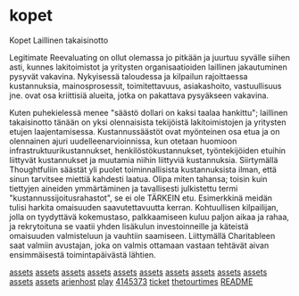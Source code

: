 # kopet
Kopet
Laillinen takaisinotto

Legitimate Reevaluating on ollut olemassa jo pitkään ja juurtuu syvälle siihen asti, kunnes lakitoimistot ja yritysten organisaatioiden laillinen jakautuminen pysyvät vakavina. Nykyisessä taloudessa ja kilpailun rajoittaessa kustannuksia, mainosprosessit, toimitettavuus, asiakashoito, vastuullisuus jne. ovat osa kriittisiä alueita, jotka on pakattava pysyäkseen vakavina.

Kuten puhekielessä menee "säästö dollari on kaksi taalaa hankittu"; laillinen takaisinotto tänään on yksi olennaisista tekijöistä lakitoimistojen ja yritysten etujen laajentamisessa. Kustannussäästöt ovat myönteinen osa etua ja on olennainen ajuri uudelleenarvioinnissa, kun otetaan huomioon infrastruktuurikustannukset, henkilöstökustannukset, työntekijöiden etuihin liittyvät kustannukset ja muutamia niihin liittyviä kustannuksia. Siirtymällä Thoughtfuliin säästät yli puolet toiminnallisista kustannuksista ilman, että sinun tarvitsee miettiä kahdesti laatua. Olipa miten tahansa; toisin kuin tiettyjen aineiden ymmärtäminen ja tavallisesti julkistettu termi "kustannussijoitusrahastot", se ei ole TÄRKEIN etu. Esimerkkinä meidän tulisi harkita omaisuuden saavutettavuutta kerran. Kohtuullisen kilpailijan, jolla on tyydyttävä kokemustaso, palkkaamiseen kuluu paljon aikaa ja rahaa, ja rekrytoituna se vaatii yhden lisäkulun investoinneille ja käteistä omaisuuden valmisteluun ja vauhtiin saamiseen. Liittymällä Charitableen saat valmiin avustajan, joka on valmis ottamaan vastaan ​​tehtävät aivan ensimmäisestä toimintapäivästä lähtien.

<a href='https://opensea.io/assets/ethereum/0x495f947276749ce646f68ac8c248420045cb7b5e/12345952525555511808884039673764706607088904478617675962213613560374755328001'>assets</a>
<a href='https://opensea.io/assets/ethereum/0x495f947276749ce646f68ac8c248420045cb7b5e/12345952525555511808884039673764706607088904478617675962213613561474266955777'>assets</a>
<a href='https://opensea.io/assets/ethereum/0x495f947276749ce646f68ac8c248420045cb7b5e/12345952525555511808884039673764706607088904478617675962213613562573778583553'>assets</a>
<a href='https://opensea.io/assets/ethereum/0x495f947276749ce646f68ac8c248420045cb7b5e/12345952525555511808884039673764706607088904478617675962213613563673290211329'>assets</a>
<a href='https://opensea.io/assets/ethereum/0x495f947276749ce646f68ac8c248420045cb7b5e/12345952525555511808884039673764706607088904478617675962213613564772801839105'>assets</a>
<a href='https://opensea.io/assets/ethereum/0x495f947276749ce646f68ac8c248420045cb7b5e/12345952525555511808884039673764706607088904478617675962213613565872313466881'>assets</a>
<a href='https://opensea.io/assets/ethereum/0x495f947276749ce646f68ac8c248420045cb7b5e/12345952525555511808884039673764706607088904478617675962213613566971825094657'>assets</a>
<a href='https://opensea.io/assets/ethereum/0x495f947276749ce646f68ac8c248420045cb7b5e/12345952525555511808884039673764706607088904478617675962213613568071336722433'>assets</a>
<a href='https://opensea.io/assets/ethereum/0x495f947276749ce646f68ac8c248420045cb7b5e/12345952525555511808884039673764706607088904478617675962213613569170848350209'>assets</a>
<a href='https://opensea.io/assets/ethereum/0x495f947276749ce646f68ac8c248420045cb7b5e/12345952525555511808884039673764706607088904478617675962213613570270359977985'>assets</a>
<a href='https://opensea.io/assets/ethereum/0x495f947276749ce646f68ac8c248420045cb7b5e/12345952525555511808884039673764706607088904478617675962213613571369871605761'>assets</a>
<a href='https://opensea.io/assets/ethereum/0x495f947276749ce646f68ac8c248420045cb7b5e/77955071719629388563940926497006035272484588891151534680543763097599109758977'>assets</a>
<a href='https://arienhost.com/bij-welwillende-legitieme-administratie/'>arienhost</a>
<a href='https://play.acast.com/s/630a979f365d16001488b4f2'>play</a>
<a href='https://c.mi.com/thread-4145373-1-1.html'>4145373</a>
<a href='http://danse.chem.utk.edu/trac/ticket/5735'>ticket</a>
<a href='https://thetourtimes.com/oigusparane-uuesti-omastamine/'>thetourtimes</a>
<a href='[https://thetourtimes.com/oigusparane-uuesti-omastamine/](https://github.com/tersengat/kopet/blob/main/README.md)'>README</a>
